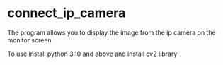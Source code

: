 # connect_ip_camera
The program allows you to display the image from the ip camera on the monitor screen

To use install python 3.10 and above and install cv2 library

